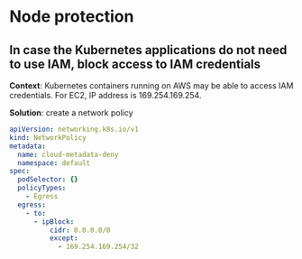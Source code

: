# Node protection

## In case the Kubernetes applications do not need to use IAM, block access to IAM credentials

**Context**: Kubernetes containers running on AWS may be able to access IAM credentials. For EC2, IP address is 169.254.169.254.

**Solution**: create a network policy

```yaml
apiVersion: networking.k8s.io/v1
kind: NetworkPolicy
metadata:
  name: cloud-metadata-deny
  namespace: default
spec:
  podSelector: {}
  policyTypes:
    - Egress
  egress:
    - to:
      - ipBlock:
          cidr: 0.0.0.0/0
          except:
            - 169.254.169.254/32
```
